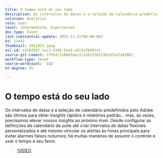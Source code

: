 ```yaml
---
title: O tempo está do seu lado
description: Os intervalos de datas e a seleção de calendário predefinidos pelo Adobe são ótimos para obter insights rápidos e relatórios padrão... mas, às vezes, precisamos elevar nossos insights ao próximo nível. Desde configurar as definições de calendário da suíte até criar intervalos de datas flexíveis personalizados e até mesmo vincular os alertas às horas principais para evitar alarmes falsos noturnos; há muitas maneiras de assumir o controle e usar o tempo a seu favor.
solution: Analytics
role: User
level: Intermediate, Experienced
doc-type: Event
last-substantial-update: 2022-11-11T00:00:00Z
kt: 11442
thumbnail: 3411015.jpeg
exl-id: e3c03587-1ac3-4349-91e5-a5c5a7b691e1
source-git-commit: 1792dc318643aec2c12613f621361d72a7a918b1
workflow-type: tm+mt
source-wordcount: '142'
ht-degree: 0%

---
```


# O tempo está do seu lado

Os intervalos de datas e a seleção de calendário predefinidos pelo Adobe são ótimos para obter insights rápidos e relatórios padrão... mas, às vezes, precisamos elevar nossos insights ao próximo nível. Desde configurar as definições de calendário da suíte até criar intervalos de datas flexíveis personalizados e até mesmo vincular os alertas às horas principais para evitar alarmes falsos noturnos; há muitas maneiras de assumir o controle e usar o tempo a seu favor.

>[!VIDEO](https://video.tv.adobe.com/v/3411015/?quality=12&learn=on)
